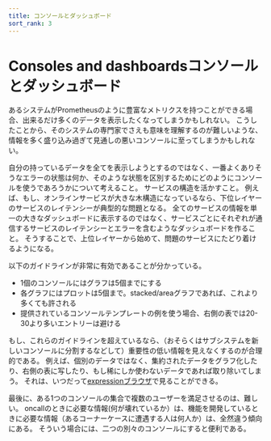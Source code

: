 ```yaml
---
title: コンソールとダッシュボード
sort_rank: 3
---
```


# <span class="original-header">Consoles and dashboards</span>コンソールとダッシュボード

あるシステムがPrometheusのように豊富なメトリクスを持つことができる場合、出来るだけ多くのデータを表示したくなってしまうかもしれない。
こうしたことから、そのシステムの専門家でさえも意味を理解するのが難しいような、情報を多く盛り込み過ぎて見通しの悪いコンソールに至ってしまうかもしれない。

自分の持っているデータを全てを表示しようとするのではなく、一番よくありそうなエラーの状態は何か、そのような状態を区別するためにどのようにコンソールを使うであろうかについて考えること。
サービスの構造を活かすこと。
例えば、もし、オンラインサービスが大きな木構造になっているなら、下位レイヤーのサービスのレイテンシーが典型的な問題となる。
全てのサービスの情報を単一の大きなダッシュボードに表示するのではなく、サービスごとにそれぞれが通信するサービスのレイテンシーとエラーを含むようなダッシュボードを作ること。
そうすることで、上位レイヤーから始めて、問題のサービスにたどり着けるようになる。

以下のガイドラインが非常に有効であることが分かっている。

* 1個のコンソールにはグラフは5個までにする
* 各グラフにはプロットは5個まで。stacked/areaグラフであれば、これより多くても許される
* 提供されているコンソールテンプレートの例を使う場合、右側の表では20-30より多いエントリーは避ける

もし、これらのガイドラインを超えているなら、（おそらくはサブシステムを新しいコンソールに分割するなどして）重要性の低い情報を見えなくするのが合理的である。
例えば、個別のデータではなく、集約されたデータをグラフ化したり、右側の表に写したり、もし稀にしか使わないデータであれば取り除いてしまう。
それは、いつだって[expressionブラウザ](/ja/docs/visualization/browser/)で見ることができる。

最後に、ある1つのコンソールの集合で複数のユーザーを満足させるのは、難しい。
oncallのときに必要な情報(何が壊れているか）は、機能を開発しているときに必要な情報（あるコーナーケースに遭遇する人は何人か）は、全然違う傾向にある。
そういう場合には、二つの別々のコンソールにすると便利である。
